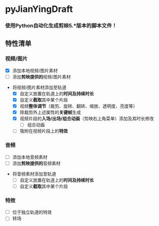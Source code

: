 # pyJianYingDraft
### 使用Python自动化生成剪映5.*版本的脚本文件！

## 特性清单

### 视频/图片
- [x] 添加本地视频/图片素材
- [ ] 添加**剪映提供的**视频/图片素材
- 将视频/图片素材添加至轨道
  - [x] 自定义放置在轨道上的**时间及持续时长**
  - [x] 自定义**截取**其中某个片段
  - [x] 视频**整体调节**（裁剪、旋转、翻转、缩放、透明度、亮度等）
  - [x] 除裁剪外上述属性的**关键帧**生成
  - [x] 视频片段的**入场/出场/组合动画**（剪映右上角菜单）添加及其时长修改
    - [ ] 组合动画
  - [ ] 吸附在视频片段上的**特效**
### 音频
- [ ] 添加本地音频素材
- [ ] 添加**剪映提供的**音频素材
- 将音频素材添加至轨道
  - [ ] 自定义放置在轨道上的**时间及持续时长**
  - [ ] 自定义**截取**其中某个片段
### 特效
- [ ] 位于独立轨道的特效
- [ ] 转场